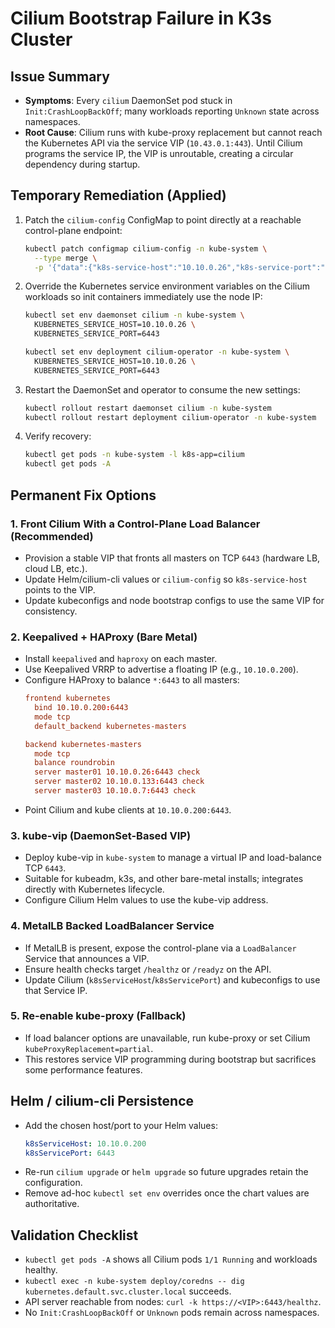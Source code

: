 # Cilium Bootstrap Failure in K3s Cluster

## Issue Summary
- **Symptoms**: Every `cilium` DaemonSet pod stuck in `Init:CrashLoopBackOff`; many workloads reporting `Unknown` state across namespaces.
- **Root Cause**: Cilium runs with kube-proxy replacement but cannot reach the Kubernetes API via the service VIP (`10.43.0.1:443`). Until Cilium programs the service IP, the VIP is unroutable, creating a circular dependency during startup.

## Temporary Remediation (Applied)
1. Patch the `cilium-config` ConfigMap to point directly at a reachable control-plane endpoint:
   ```bash
   kubectl patch configmap cilium-config -n kube-system \
     --type merge \
     -p '{"data":{"k8s-service-host":"10.10.0.26","k8s-service-port":"6443"}}'
   ```
2. Override the Kubernetes service environment variables on the Cilium workloads so init containers immediately use the node IP:
   ```bash
   kubectl set env daemonset cilium -n kube-system \
     KUBERNETES_SERVICE_HOST=10.10.0.26 \
     KUBERNETES_SERVICE_PORT=6443

   kubectl set env deployment cilium-operator -n kube-system \
     KUBERNETES_SERVICE_HOST=10.10.0.26 \
     KUBERNETES_SERVICE_PORT=6443
   ```
3. Restart the DaemonSet and operator to consume the new settings:
   ```bash
   kubectl rollout restart daemonset cilium -n kube-system
   kubectl rollout restart deployment cilium-operator -n kube-system
   ```
4. Verify recovery:
   ```bash
   kubectl get pods -n kube-system -l k8s-app=cilium
   kubectl get pods -A
   ```

## Permanent Fix Options
### 1. Front Cilium With a Control-Plane Load Balancer (Recommended)
- Provision a stable VIP that fronts all masters on TCP `6443` (hardware LB, cloud LB, etc.).
- Update Helm/cilium-cli values or `cilium-config` so `k8s-service-host` points to the VIP.
- Update kubeconfigs and node bootstrap configs to use the same VIP for consistency.

### 2. Keepalived + HAProxy (Bare Metal)
- Install `keepalived` and `haproxy` on each master.
- Use Keepalived VRRP to advertise a floating IP (e.g., `10.10.0.200`).
- Configure HAProxy to balance `*:6443` to all masters:
  ```conf
  frontend kubernetes
    bind 10.10.0.200:6443
    mode tcp
    default_backend kubernetes-masters

  backend kubernetes-masters
    mode tcp
    balance roundrobin
    server master01 10.10.0.26:6443 check
    server master02 10.10.0.133:6443 check
    server master03 10.10.0.7:6443 check
  ```
- Point Cilium and kube clients at `10.10.0.200:6443`.

### 3. kube-vip (DaemonSet-Based VIP)
- Deploy kube-vip in `kube-system` to manage a virtual IP and load-balance TCP `6443`.
- Suitable for kubeadm, k3s, and other bare-metal installs; integrates directly with Kubernetes lifecycle.
- Configure Cilium Helm values to use the kube-vip address.

### 4. MetalLB Backed LoadBalancer Service
- If MetalLB is present, expose the control-plane via a `LoadBalancer` Service that announces a VIP.
- Ensure health checks target `/healthz` or `/readyz` on the API.
- Update Cilium (`k8sServiceHost`/`k8sServicePort`) and kubeconfigs to use that Service IP.

### 5. Re-enable kube-proxy (Fallback)
- If load balancer options are unavailable, run kube-proxy or set Cilium `kubeProxyReplacement=partial`.
- This restores service VIP programming during bootstrap but sacrifices some performance features.

## Helm / cilium-cli Persistence
- Add the chosen host/port to your Helm values:
  ```yaml
  k8sServiceHost: 10.10.0.200
  k8sServicePort: 6443
  ```
- Re-run `cilium upgrade` or `helm upgrade` so future upgrades retain the configuration.
- Remove ad-hoc `kubectl set env` overrides once the chart values are authoritative.

## Validation Checklist
- `kubectl get pods -A` shows all Cilium pods `1/1 Running` and workloads healthy.
- `kubectl exec -n kube-system deploy/coredns -- dig kubernetes.default.svc.cluster.local` succeeds.
- API server reachable from nodes: `curl -k https://<VIP>:6443/healthz`.
- No `Init:CrashLoopBackOff` or `Unknown` pods remain across namespaces.

